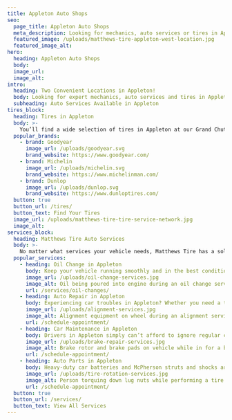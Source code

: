 ```yaml
---
title: Appleton Auto Shops
seo:
  page_title: Appleton Auto Shops
  meta_description: Looking for mechanics, auto services or tires in Appleton, WI? Matthews Tire has two convenient locations near you! Schedule your appointment today.
  featured_image: /uploads/matthews-tire-appleton-west-location.jpg
  featured_image_alt:
hero:
  heading: Appleton Auto Shops
  body:
  image_url:
  image_alt:
intro:
  heading: Two Convenient Locations in Appleton!
  body: Looking for expert mechanics, auto services and tires in Appleton? With auto shops in Darboy and Grad Chute, including a commercial auto center, you’re never far from the top-quality tires and auto services at Matthews Tire.
  subheading: Auto Services Available in Appleton
tires_block:
  heading: Tires in Appleton
  body: >-
    You’ll find a wide selection of tires in Appleton at our Grand Chute and Darboy auto shops. Choose from the best tire brands available, including Goodyear, Michelin, Firestone and more, and our expert technicians will get your new tires installed and ready to roll all throughout Appleton and beyond!
  popular_brands:
    - brand: Goodyear
      image_url: /uploads/goodyear.svg
      brand_website: https://www.goodyear.com/
    - brand: Michelin
      image_url: /uploads/michelin.svg
      brand_website: https://www.michelinman.com/
    - brand: Dunlop
      image_url: /uploads/dunlop.svg
      brand_website: https://www.dunloptires.com/
  button: true
  button_url: /tires/
  button_text: Find Your Tires
  image_url: /uploads/matthews-tire-tire-service-network.jpg
  image_alt:
services_block:
  heading: Matthews Tire Auto Services
  body: >-
    No matter what services your vehicle needs, Matthews Tire has a solution. View our popular maintenance and auto repair services to learn more.
  popular_services:
    - heading: Oil Change in Appleton
      body: Keep your vehicle running smoothly and in the best condition with a Matthews Tire oil change, available at both of our locations in Appleton.
      image_url: /uploads/oil-change-services.jpg
      image_alt: Oil being poured into engine during an oil change service
      url: /services/oil-changes/
    - heading: Auto Repair in Appleton
      body: Experiencing car troubles in Appleton? Whether you need a tire repair, brake replacement or full engine overhaul, our mechanics in Appleton have the experience and knowledge to repair your car and get you back out on the road.
      image_url: /uploads/alignment-services.jpg
      image_alt: Alignment equipment on wheel during an alignment service
      url: /schedule-appointment/
    - heading: Car Maintenance in Appleton
      body: Drivers in Appleton simply can’t afford to ignore regular car maintenance! When you need a top-quality oil change, alignment, tire rotation or other maintenance services, the auto experts at Matthews Tire are here to help at both of our Appleton auto shops.
      image_url: /uploads/brake-repair-services.jpg
      image_alt: Brake rotor and brake pads on vehicle while in for a brake repair service
      url: /schedule-appointment/
    - heading: Auto Parts in Appleton
      body: Heavy-duty car batteries and McPherson struts and shocks are just some of the many dealer-quality auto parts we carry at both our Appleton West and Appleton East Matthews Tire locations. Looking for a specific part? Give us a call for assistance.
      image_url: /uploads/tire-rotation-services.jpg
      image_alt: Person torquing down lug nuts while performing a tire rotation service
      url: /schedule-appointment/
  button: true
  button_url: /services/
  button_text: View All Services
---
```

